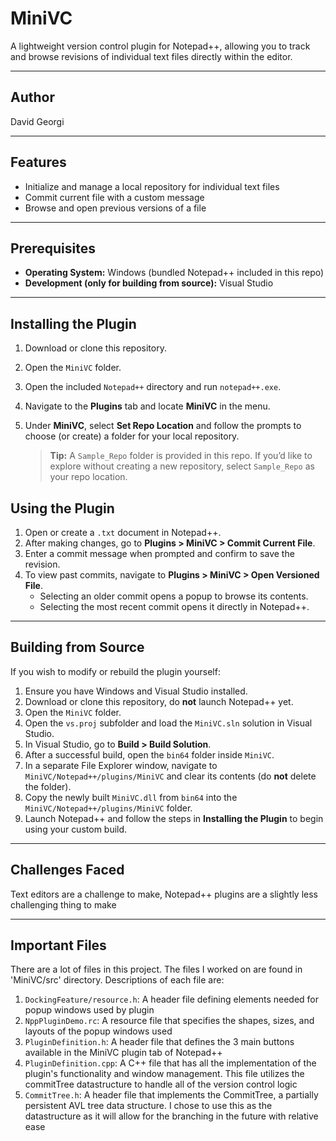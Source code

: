 # MiniVC

A lightweight version control plugin for Notepad++, allowing you to track and browse revisions of individual text files directly within the editor.

---

## Author

David Georgi

---

## Features

- Initialize and manage a local repository for individual text files
- Commit current file with a custom message
- Browse and open previous versions of a file

---

## Prerequisites

- **Operating System:** Windows (bundled Notepad++ included in this repo)
- **Development (only for building from source):** Visual Studio

---

## Installing the Plugin

1. Download or clone this repository.
2. Open the `MiniVC` folder.
3. Open the included `Notepad++` directory and run `notepad++.exe`.
4. Navigate to the **Plugins** tab and locate **MiniVC** in the menu.
5. Under **MiniVC**, select **Set Repo Location** and follow the prompts to choose (or create) a folder for your local repository. 

   > **Tip:** A `Sample_Repo` folder is provided in this repo. If you’d like to explore without creating a new repository, select `Sample_Repo` as your repo location.

## Using the Plugin

1. Open or create a `.txt` document in Notepad++.
2. After making changes, go to **Plugins > MiniVC > Commit Current File**.
3. Enter a commit message when prompted and confirm to save the revision.
4. To view past commits, navigate to **Plugins > MiniVC > Open Versioned File**.
   - Selecting an older commit opens a popup to browse its contents.
   - Selecting the most recent commit opens it directly in Notepad++.

---

## Building from Source

If you wish to modify or rebuild the plugin yourself:

1. Ensure you have Windows and Visual Studio installed.
2. Download or clone this repository, do **not** launch Notepad++ yet.
3. Open the `MiniVC` folder.
4. Open the `vs.proj` subfolder and load the `MiniVC.sln` solution in Visual Studio.
5. In Visual Studio, go to **Build > Build Solution**.
6. After a successful build, open the `bin64` folder inside `MiniVC`.
7. In a separate File Explorer window, navigate to `MiniVC/Notepad++/plugins/MiniVC` and clear its contents (do **not** delete the folder).
8. Copy the newly built `MiniVC.dll` from `bin64` into the `MiniVC/Notepad++/plugins/MiniVC` folder.
9. Launch Notepad++ and follow the steps in **Installing the Plugin** to begin using your custom build.

---

## Challenges Faced

Text editors are a challenge to make, Notepad++ plugins are a slightly less challenging thing to make

---

## Important Files

There are a lot of files in this project. The files I worked on are found in 'MiniVC/src' directory. Descriptions of each file are:

1. `DockingFeature/resource.h`: A header file defining elements needed for popup windows used by plugin
2. `NppPluginDemo.rc`: A resource file that specifies the shapes, sizes, and layouts of the popup windows used
3. `PluginDefinition.h`: A header file that defines the 3 main buttons available in the MiniVC plugin tab of Notepad++
4. `PluginDefinition.cpp`: A C++ file that has all the implementation of the plugin's functionality and window management. This file utilizes the commitTree datastructure to handle all of the version control logic
5. `CommitTree.h`: A header file that implements the CommitTree, a partially persistent AVL tree data structure. I chose to use this as the datastructure as it will allow for the branching in the future with relative ease

